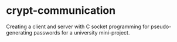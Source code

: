 # crypt-communication
Creating a client and server with C socket programming for pseudo-generating passwords for a university mini-project.
